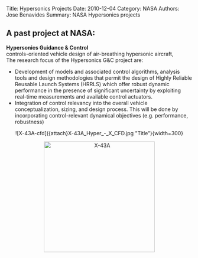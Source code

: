 Title: Hypersonics Projects
Date: 2010-12-04 
Category: NASA
Authors: Jose Benavides
Summary: NASA Hypersonics projects 

## A past project at NASA:

**Hypersonics Guidance & Control**  
controls-oriented vehicle design of air-breathing hypersonic aircraft,  
The research focus of the Hypersonics G&C project are:  
   - Development of models and associated control algorithms, analysis tools and design methodologies that permit the design of Highly Reliable Reusable Launch Systems (HRRLS) which offer robust dynamic performance in the presence of significant uncertainty by exploiting real-time measurements and available control actuators.  
   - Integration of control relevancy into the overall vehicle conceptualization, sizing, and design process. This will be done by incorporating control-relevant dynamical objectives (e.g. performance, robustness)  
  
<center>
![X-43A-cfd]({attach}X-43A_Hyper_-_X_CFD.jpg "Title"){width=300}
</center>

<p align="center">
    <img src="{attach}X43a.jpg" alt="X-43A" width="300">
</p>

